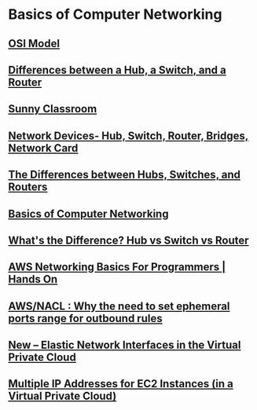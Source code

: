 # Basics of Computer Networking

## [OSI Model](https://www.baeldung.com/cs/osi-model)
## [Differences between a Hub, a Switch, and a Router](https://www.section.io/engineering-education/switch-vs-router-vs-hub/)
## [Sunny Classroom](https://www.youtube.com/@sunnylearning)
## [Network Devices- Hub, Switch, Router, Bridges, Network Card](https://blog.kara.com.ng/network-devices-hub-switch-router-bridges-network-card/)
## [The Differences between Hubs, Switches, and Routers](https://themillergroup.com/differences-hubs-switches-routers/)
## [Basics of Computer Networking](https://www.geeksforgeeks.org/basics-computer-networking/)
## [What's the Difference? Hub vs Switch vs Router](https://community.fs.com/blog/do-you-know-the-differences-between-hubs-switches-and-routers.html)
## [AWS Networking Basics For Programmers | Hands On](https://www.youtube.com/watch?v=2doSoMN2xvI&t=13s)
## [AWS/NACL : Why the need to set ephemeral ports range for outbound rules](https://remy-nts.medium.com/aws-nacl-why-the-need-to-set-ephemeral-ports-range-for-outbound-rules-50ee93986555)
## [New – Elastic Network Interfaces in the Virtual Private Cloud](https://aws.amazon.com/blogs/aws/new-elastic-network-interfaces-in-the-virtual-private-cloud/)
## [Multiple IP Addresses for EC2 Instances (in a Virtual Private Cloud)](https://aws.amazon.com/blogs/aws/multiple-ip-addresses-for-ec2-instances-in-a-virtual-private-cloud/)
